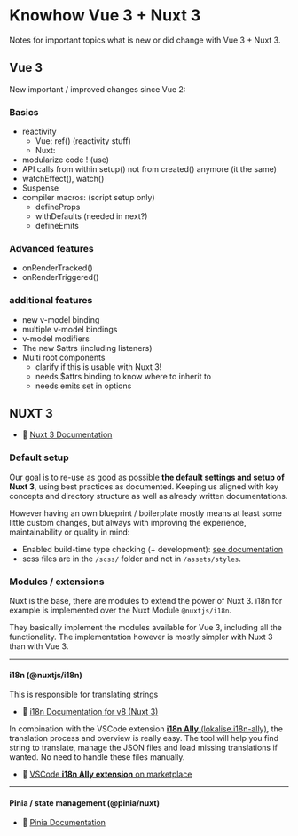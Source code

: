 # Knowhow Vue 3 + Nuxt 3

Notes for important topics what is new or did change with Vue 3 + Nuxt 3.

## Vue 3

New important / improved changes since Vue 2:

### Basics

* reactivity
  * Vue: ref() (reactivity stuff)
  * Nuxt: 
* modularize code ! (use)
* API calls from within setup() not from created() anymore (it the same)
* watchEffect(), watch()
* Suspense
* compiler macros: (script setup only)
  * defineProps
  * withDefaults (needed in next?)
  * defineEmits

### Advanced features

* onRenderTracked()
* onRenderTriggered()

### additional features

* new v-model binding
* multiple v-model bindings
* v-model modifiers
* The new $attrs (including listeners)
* Multi root components
  * clarify if this is usable with Nuxt 3!
  * needs $attrs binding to know where to inherit to
  * needs emits set in options

## NUXT 3

* 📘 [Nuxt 3 Documentation](https://nuxt.com/docs)

### Default setup

Our goal is to re-use as good as possible **the default settings and setup of Nuxt 3**, using best practices as documented. Keeping us aligned with key concepts and directory structure as well as already written documentations.

However having an own blueprint / boilerplate mostly means at least some little custom changes, but always with improving the experience, maintainability or quality in mind:

* Enabled build-time type checking (+ development): [see documentation](https://nuxt.com/docs/api/configuration/nuxt-config#typecheck)
* scss files are in the `/scss/` folder and not in `/assets/styles`.

### Modules / extensions

Nuxt is the base, there are modules to extend the power of Nuxt 3.
i18n for example is implemented over the Nuxt Module `@nuxtjs/i18n`.

They basically implement the modules available for Vue 3, including all the functionality.
The implementation however is mostly simpler with Nuxt 3 than with Vue 3.

----

#### **i18n** (@nuxtjs/i18n)

This is responsible for translating strings

* 📘 [i18n Documentation for v8 (Nuxt 3)](https://v8.i18n.nuxtjs.org/)

In combination with the VSCode extension [**i18n Ally** (lokalise.i18n-ally)](https://marketplace.visualstudio.com/items?itemName=Lokalise.i18n-ally), the translation process and overview is really easy.
The tool will help you find string to translate, manage the JSON files and load missing translations if wanted. No need to handle these files manually.

* 🔗 [VSCode **i18n Ally extension** on marketplace](https://marketplace.visualstudio.com/items?itemName=Lokalise.i18n-ally)

----

#### **Pinia / state management** (@pinia/nuxt)

* 📘 [Pinia Documentation](https://pinia.vuejs.org/)
